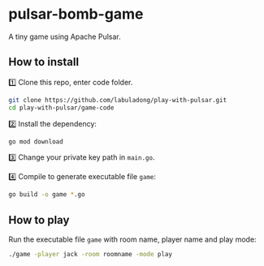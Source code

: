 # pulsar-bomb-game

A tiny game using Apache Pulsar.

## How to install

1️⃣ Clone this repo, enter code folder.

```bash
git clone https://github.com/labuladong/play-with-pulsar.git
cd play-with-pulsar/game-code
```

2️⃣ Install the dependency:

```bash
go mod download
```

3️⃣ Change your private key path in `main.go`.

4️⃣ Compile to generate executable file `game`:

```bash
go build -o game *.go
```

## How to play

Run the executable file `game` with room name, player name and play mode:

```bash
./game -player jack -room roomname -mode play
```